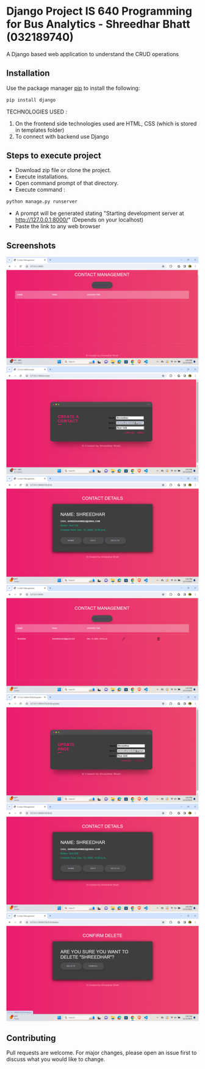 # Django Project IS 640 Programming for Bus Analytics - Shreedhar Bhatt (032189740)

A Django based web application to understand the CRUD operations<br>

## Installation
Use the package manager [pip](https://pip.pypa.io/en/stable/) to install the following:

```bash
pip install django
```

TECHNOLOGIES USED :

1) On the frontend side technologies used are HTML, CSS (which is stored in templates folder)<be>
2) To connect with backend use Django <br>

## Steps to execute project
- Download zip file or clone the project.<br>
- Execute installations.<br>
- Open command prompt of that directory.<br>
- Execute command :
```bash
python manage.py runserver
```
- A prompt will be generated stating "Starting development server at http://127.0.0.1:8000/" (Depends on your localhost)<br>
- Paste the link to any web browser

## Screenshots
![](Shreedhar_bhatt/images/7.png)
![](Shreedhar_bhatt/images/6.png)
![](Shreedhar_bhatt/images/2.png)
![](Shreedhar_bhatt/images/1.png)
![](Shreedhar_bhatt/images/3.png)
![](Shreedhar_bhatt/images/4.png)
![](Shreedhar_bhatt/images/5.png)


## Contributing
Pull requests are welcome. For major changes, please open an issue first to discuss what you would like to change.

